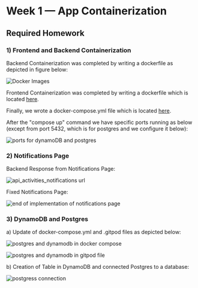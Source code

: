 # Week 1 — App Containerization

## Required Homework

### 1) Frontend and Backend Containerization

Backend Containerization was completed by writing a dockerfile as depicted in figure below:

![Docker Images](https://user-images.githubusercontent.com/80562235/228883496-d1f3f93b-40cb-4047-b1d5-54f3f1aab9ed.png)

Frontend Containerization was completed by writing a dockerfile which is located [here](https://github.com/StavrosCaptain/aws-bootcamp-cruddur-2023/blob/main/frontend-react-js/Dockerfile).

Finally, we wrote a docker-compose.yml file which is located [here](https://github.com/StavrosCaptain/aws-bootcamp-cruddur-2023/blob/main/docker-compose.yml).

After the "compose up" command we have specific ports running as below (except from port 5432, which is for postgres and we configure it below):

![ports for dynamoDB and postgres](https://user-images.githubusercontent.com/80562235/228887256-ec0928b5-66c9-4032-8443-683562b201b0.png)

### 2) Notifications Page

Backend Response from Notifications Page:

![api_activities_notifications url](https://user-images.githubusercontent.com/80562235/228886219-c3fdb05a-6b21-456e-b938-cee963b904c5.png)

Fixed Notifications Page:

![end of implementation of notifications page](https://user-images.githubusercontent.com/80562235/228886661-910b949a-71e5-4dda-8283-f140384a8bcf.png)

### 3) DynamoDB and Postgres

a) Update of docker-compose.yml and .gitpod files as depicted below:

![postgres and dynamodb in docker compose](https://user-images.githubusercontent.com/80562235/228889075-3c51e84b-1657-42c8-ba54-64c1a89955bf.png)

![postgres and dynamodb in gitpod file](https://user-images.githubusercontent.com/80562235/228889613-3d647987-00bb-4082-ba57-335405ee20c9.png)

b) Creation of Table in DynamoDB and connected Postgres to a database:

![postgress connection](https://user-images.githubusercontent.com/80562235/228889790-8fb3edf5-8c36-4df9-845c-decc3279bbec.png)
